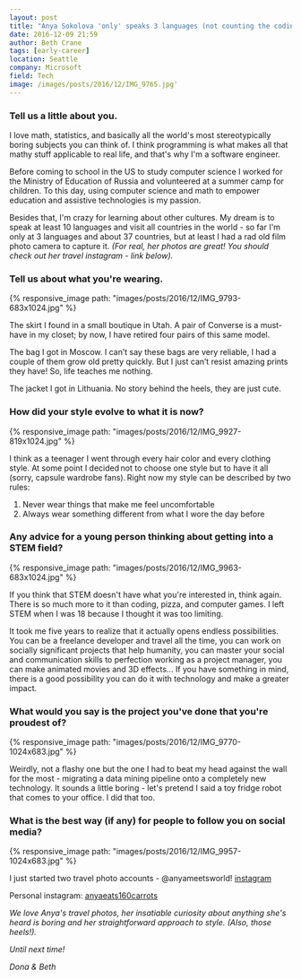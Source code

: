 ```yaml
---
layout: post
title: "Anya Sokolova 'only' speaks 3 languages (not counting the coding ones!)"
date: 2016-12-09 21:59
author: Beth Crane
tags: [early-career]
location: Seattle
company: Microsoft
field: Tech
image: /images/posts/2016/12/IMG_9765.jpg'
---
```


### Tell us a little about you.

I love math, statistics, and basically all the world's most stereotypically boring subjects you can think of. I think programming is what makes all that mathy stuff applicable to real life, and that's why I'm a software engineer.

Before coming to school in the US to study computer science I worked for the Ministry of Education of Russia and volunteered at a summer camp for children. To this day, using computer science and math to empower education and assistive technologies is my passion.

Besides that, I'm crazy for learning about other cultures. My dream is to speak at least 10 languages and visit all countries in the world - so far I'm only at 3 languages and about 37 countries, but at least I had a rad old film photo camera to capture it. *(For real, her photos are great! You should check out her travel instagram - link below).*

### Tell us about what you're wearing.

{% responsive_image path: "images/posts/2016/12/IMG_9793-683x1024.jpg" %}

The skirt I found in a small boutique in Utah. A pair of Converse is a must-have in my closet; by now, I have retired four pairs of this same model.

The bag I got in Moscow. I can’t say these bags are very reliable, I had a couple of them grow old pretty quickly. But I just can’t resist amazing prints they have! So, life teaches me nothing.

The jacket I got in Lithuania. No story behind the heels, they are just cute.

### How did your style evolve to what it is now?

{% responsive_image path: "images/posts/2016/12/IMG_9927-819x1024.jpg" %}

I think as a teenager I went through every hair color and every clothing style. At some point I decided not to choose one style but to have it all (sorry, capsule wardrobe fans). Right now my style can be described by two rules:

1. Never wear things that make me feel uncomfortable
2. Always wear something different from what I wore the day before

### Any advice for a young person thinking about getting into a STEM field?

{% responsive_image path: "images/posts/2016/12/IMG_9963-683x1024.jpg" %}

If you think that STEM doesn't have what you're interested in, think again. There is so much more to it than coding, pizza, and computer games. I left STEM when I was 18 because I thought it was too limiting.

It took me five years to realize that it actually opens endless possibilities. You can be a freelance developer and travel all the time, you can work on socially significant projects that help humanity, you can master your social and communication skills to perfection working as a project manager, you can make animated movies and 3D effects... If you have something in mind, there is a good possibility you can do it with technology and make a greater impact.

### What would you say is the project you've done that you're proudest of?

{% responsive_image path: "images/posts/2016/12/IMG_9770-1024x683.jpg" %}

Weirdly, not a flashy one but the one I had to beat my head against the wall for the most - migrating a data mining pipeline onto a completely new technology. It sounds a little boring - let's pretend I said a toy fridge robot that comes to your office. I did that too.

### What is the best way (if any) for people to follow you on social media?

{% responsive_image path: "images/posts/2016/12/IMG_9957-1024x683.jpg" %}

I just started two travel photo accounts - @anyameetsworld! [instagram](http://instagram.com/anyameetsworld)

Personal instagram: [anyaeats160carrots](http://instagram.com/anyaeats160carrots/)

*We love Anya's travel photos, her insatiable curiosity about anything she's heard is boring and her straightforward approach to style. (Also, those heels!).*

*Until next time!*

*Dona & Beth*
